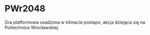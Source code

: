 # PWr2048
Gra platformowa osadzona w klimacie postapo, akcja dziejąca się na Politechnice Wrocławskiej.
